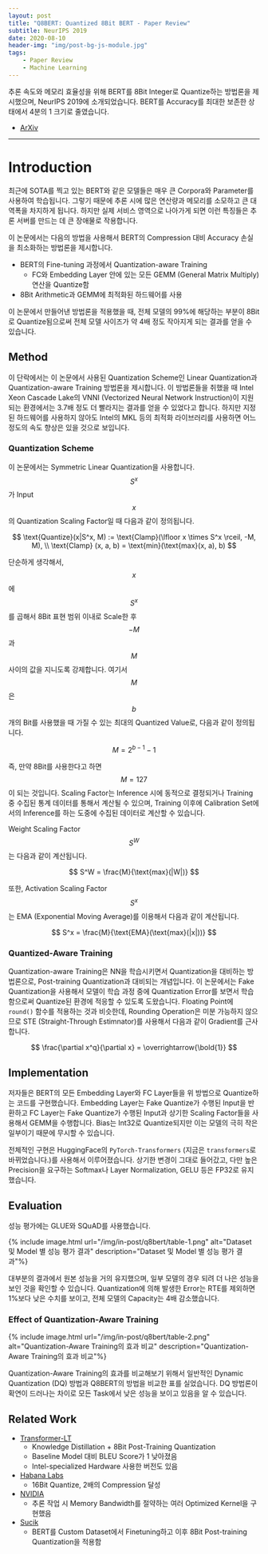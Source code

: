 ```yaml
---
layout: post
title: "Q8BERT: Quantized 8Bit BERT - Paper Review"
subtitle: NeurIPS 2019
date: 2020-08-10
header-img: "img/post-bg-js-module.jpg"
tags:
    - Paper Review
    - Machine Learning
---
```


추론 속도와 메모리 효율성을 위해 BERT를 8Bit Integer로 Quantize하는 방법론을 제시했으며, NeurIPS 2019에 소개되었습니다.
BERT를 Accuracy를 최대한 보존한 상태에서 4분의 1 크기로 줄였습니다.

-   [ArXiv](https://arxiv.org/abs/1910.06188)

<hr>

# Introduction

최근에 SOTA를 찍고 있는 BERT와 같은 모델들은 매우 큰 Corpora와 Parameter를 사용하여 학습됩니다.
그렇기 때문에 추론 시에 많은 연산량과 메모리를 소모하고 큰 대역폭을 차지하게 됩니다.
하지만 실제 서비스 영역으로 나아가게 되면 이런 특징들은 추론 서버를 만드는 데 큰 장애물로 작용합니다.

이 논문에서는 다음의 방법을 사용해서 BERT의 Compression 대비 Accuracy 손실을 최소화하는 방법론을 제시합니다.

-   BERT의 Fine-tuning 과정에서 Quantization-aware Training
    -   FC와 Embedding Layer 안에 있는 모든 GEMM (General Matrix Multiply) 연산을 Quantize함
-   8Bit Arithmetic과 GEMM에 최적화된 하드웨어를 사용

이 논문에서 만들어낸 방법론을 적용했을 때, 전체 모델의 99%에 해당하는 부분이 8Bit로 Quantize됨으로써 전체 모델 사이즈가 약 4배 정도 작아지게 되는 결과를 얻을 수 있습니다.

## Method

이 단락에서는 이 논문에서 사용된 Quantization Scheme인 Linear Quantization과 Quantization-aware Training 방법론을 제시합니다.
이 방법론들을 취했을 때 Intel Xeon Cascade Lake의 VNNI (Vectorized Neural Network Instruction)이 지원되는 환경에서는 3.7배 정도 더 빨라지는 결과를 얻을 수 있었다고 합니다.
하지만 지정된 하드웨어를 사용하지 않아도 Intel의 MKL 등의 최적화 라이브러리를 사용하면 어느 정도의 속도 향상은 있을 것으로 보입니다.

### Quantization Scheme

이 논문에서는 Symmetric Linear Quantization을 사용합니다.
$$S^x$$가 Input $$x$$의 Quantization Scaling Factor일 때 다음과 같이 정의됩니다.

$$
\text{Quantize}(x|S^x, M) := \text{Clamp}(\lfloor x \times S^x \rceil, -M, M), \\
\text{Clamp} (x, a, b) = \text{min}(\text{max}(x, a), b)
$$

단순하게 생각해서, $$x$$에 $$S^x$$를 곱해서 8Bit 표현 범위 이내로 Scale한 후 $$-M$$과 $$M$$ 사이의 값을 지니도록 강제합니다.
여기서 $$M$$은 $$b$$개의 Bit를 사용했을 때 가질 수 있는 최대의 Quantized Value로, 다음과 같이 정의됩니다.

$$
M = 2^{b-1} - 1
$$

즉, 만약 8Bit를 사용한다고 하면 $$M = 127$$이 되는 것입니다.
Scaling Factor는 Inference 시에 동적으로 결정되거나 Training 중 수집된 통계 데이터를 통해서 계산될 수 있으며, Training 이후에 Calibration Set에서의 Inference를 하는 도중에 수집된 데이터로 계산할 수 있습니다.

Weight Scaling Factor $$S^W$$는 다음과 같이 계산됩니다.

$$
S^W = \frac{M}{\text{max}(|W|)}
$$

또한, Activation Scaling Factor $$S^x$$는 EMA (Exponential Moving Average)를 이용해서 다음과 같이 계산됩니다.

$$
S^x = \frac{M}{\text{EMA}(\text{max}(|x|))}
$$

### Quantized-Aware Training

Quantization-aware Training은 NN을 학습시키면서 Quantization을 대비하는 방법론으로, Post-training Quantization과 대비되는 개념입니다.
이 논문에서는 Fake Quantization을 사용해서 모델이 학습 과정 중에 Quantization Error를 보면서 학습함으로써 Quantize된 환경에 적응할 수 있도록 도왔습니다.
Floating Point에 `round()` 함수를 적용하는 것과 비슷한데, Rounding Operation은 미분 가능하지 않으므로 STE (Straight-Through Estimnator)를 사용해서 다음과 같이 Gradient를 근사합니다.

$$
\frac{\partial x^q}{\partial x} = \overrightarrow{\bold{1}}
$$

## Implementation

저자들은 BERT의 모든 Embedding Layer와 FC Layer들을 위 방법으로 Quantize하는 코드를 구현했습니다.
Embedding Layer는 Fake Quantize가 수행된 Input을 반환하고 FC Layer는 Fake Quantize가 수행된 Input과 상기한 Scaling Factor들을 사용해서 GEMM을 수행합니다.
Bias는 Int32로 Quantize되지만 이는 모델의 극히 작은 일부이기 때문에 무시할 수 있습니다.

전체적인 구현은 HuggingFace의 `PyTorch-Transformers` (지금은 `transformers`로 바뀌었습니다.)를 사용해서 이루어졌습니다.
상기한 변경이 그대로 들어갔고, 다만 높은 Precision을 요구하는 Softmax나 Layer Normalization, GELU 등은 FP32로 유지했습니다.

## Evaluation

성능 평가에는 GLUE와 SQuAD를 사용했습니다.

{% include image.html url="/img/in-post/q8bert/table-1.png" alt="Dataset 및 Model 별 성능 평가 결과" description="Dataset 및 Model 별 성능 평가 결과"%}

대부분의 결과에서 원본 성능을 거의 유지했으며, 일부 모델의 경우 되려 더 나은 성능을 보인 것을 확인할 수 있습니다.
Quantization에 의해 발생한 Error는 RTE를 제외하면 1%보다 낮은 수치를 보이고, 전체 모델의 Capacity는 4배 감소했습니다.

### Effect of Quantization-Aware Training

{% include image.html url="/img/in-post/q8bert/table-2.png" alt="Quantization-Aware Training의 효과 비교" description="Quantization-Aware Training의 효과 비교"%}

Quantization-Aware Training의 효과를 비교해보기 위해서 일반적인 Dynamic Quantization (DQ) 방법과 Q8BERT의 방법을 비교한 표를 실었습니다.
DQ 방법론이 확연이 드러나는 차이로 모든 Task에서 낮은 성능을 보이고 있음을 알 수 있습니다.

## Related Work

-   [Transformer-LT](https://arxiv.org/abs/1805.12096)
    -   Knowledge Distillation + 8Bit Post-Training Quantization
    -   Baseline Model 대비 BLEU Score가 1 낮아졌음
    -   Intel-specialized Hardware 사용한 버전도 있음
-   [Habana Labs](https://habana.ai/habana-labs-goya-delivers-inferencing-on-bert/)
    -   16Bit Quantize, 2배의 Compression 달성
-   [NVIDIA](https://developer.nvidia.com/blog/nlu-with-tensorrt-bert/)
    -   추론 작업 시 Memory Bandwidth를 절약하는 여러 Optimized Kernel을 구현했음
-   [Sucik](https://blog.rasa.com/compressing-bert-for-faster-prediction-2/)
    -   BERT를 Custom Dataset에서 Finetuning하고 이후 8Bit Post-training Quantization을 적용함
